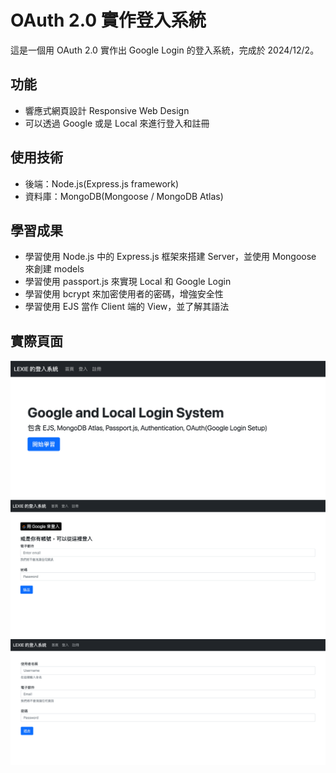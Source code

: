 # OAuth 2.0 實作登入系統

這是一個用 OAuth 2.0 實作出 Google Login 的登入系統，完成於 2024/12/2。

## 功能

- 響應式網頁設計 Responsive Web Design
- 可以透過 Google 或是 Local 來進行登入和註冊

## 使用技術

- 後端：Node.js(Express.js framework)
- 資料庫：MongoDB(Mongoose / MongoDB Atlas)

## 學習成果

- 學習使用 Node.js 中的 Express.js 框架來搭建 Server，並使用 Mongoose 來創建 models
- 學習使用 passport.js 來實現 Local 和 Google Login
- 學習使用 bcrypt 來加密使用者的密碼，增強安全性
- 學習使用 EJS 當作 Client 端的 View，並了解其語法

## 實際頁面

![image](https://github.com/Alex900806/OAuth2.0-Google-Login/blob/main/demo_pictures/login.png)
![image](https://github.com/Alex900806/OAuth2.0-Google-Login/blob/main/demo_pictures/login2.png)
![image](https://github.com/Alex900806/OAuth2.0-Google-Login/blob/main/demo_pictures/login3.png)
